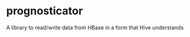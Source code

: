 prognosticator
==============

A library to read/write data from HBase in a form that Hive understands

